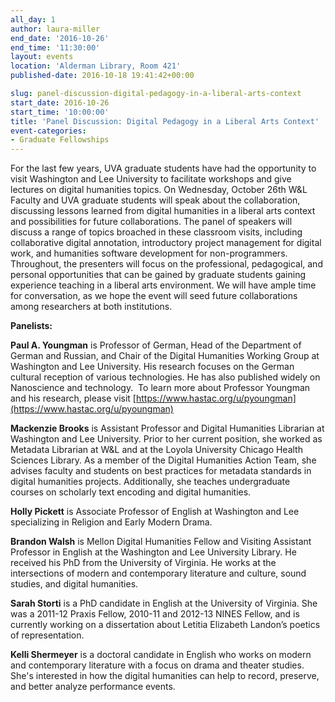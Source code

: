 ```yaml
---
all_day: 1
author: laura-miller
end_date: '2016-10-26'
end_time: '11:30:00'
layout: events
location: 'Alderman Library, Room 421'
published-date: 2016-10-18 19:41:42+00:00

slug: panel-discussion-digital-pedagogy-in-a-liberal-arts-context
start_date: 2016-10-26
start_time: '10:00:00'
title: 'Panel Discussion: Digital Pedagogy in a Liberal Arts Context'
event-categories:
- Graduate Fellowships
---
```


For the last few years, UVA graduate students have had the opportunity to visit Washington and Lee University to facilitate workshops and give lectures on digital humanities topics. On Wednesday, October 26th W&L Faculty and UVA graduate students will speak about the collaboration, discussing lessons learned from digital humanities in a liberal arts context and possibilities for future collaborations. The panel of speakers will discuss a range of topics broached in these classroom visits, including collaborative digital annotation, introductory project management for digital work, and humanities software development for non-programmers. Throughout, the presenters will focus on the professional, pedagogical, and personal opportunities that can be gained by graduate students gaining experience teaching in a liberal arts environment. We will have ample time for conversation, as we hope the event will seed future collaborations among researchers at both institutions.

**Panelists:**

**Paul A. Youngman** is Professor of German, Head of the Department of German and Russian, and Chair of the Digital Humanities Working Group at Washington and Lee University. His research focuses on the German cultural reception of various technologies. He has also published widely on Nanoscience and technology.  To learn more about Professor Youngman and his research, please visit [https://www.hastac.org/u/pyoungman](https://www.hastac.org/u/pyoungman)

**Mackenzie Brooks** is Assistant Professor and Digital Humanities Librarian at Washington and Lee University. Prior to her current position, she worked as Metadata Librarian at W&L and at the Loyola University Chicago Health Sciences Library. As a member of the Digital Humanities Action Team, she advises faculty and students on best practices for metadata standards in digital humanities projects. Additionally, she teaches undergraduate courses on scholarly text encoding and digital humanities.

**Holly Pickett** is Associate Professor of English at Washington and Lee specializing in Religion and Early Modern Drama.

**Brandon Walsh** is Mellon Digital Humanities Fellow and Visiting Assistant Professor in English at the Washington and Lee University Library. He received his PhD from the University of Virginia. He works at the intersections of modern and contemporary literature and culture, sound studies, and digital humanities.

**Sarah Storti** is a PhD candidate in English at the University of Virginia. She was a 2011-12 Praxis Fellow, 2010-11 and 2012-13 NINES Fellow, and is currently working on a dissertation about Letitia Elizabeth Landon’s poetics of representation.

**Kelli Shermeyer** is a doctoral candidate in English who works on modern and contemporary literature with a focus on drama and theater studies. She's interested in how the digital humanities can help to record, preserve, and better analyze performance events.
